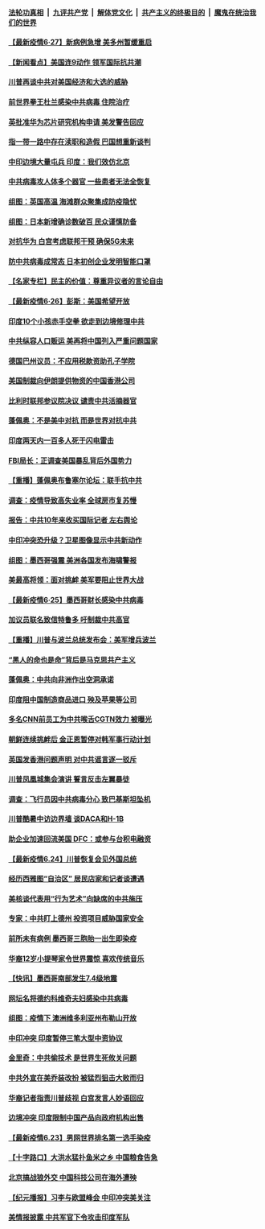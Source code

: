 

####  [法轮功真相](../../../../basic/blob/master/README.md?t=06271302) &nbsp;|&nbsp; [九评共产党](../../../../9ping.md/blob/master/README.md?t=06271302) &nbsp;|&nbsp; [解体党文化](../../../../jtdwh.md/blob/master/README.md?t=06271302)  &nbsp;|&nbsp; [共产主义的终极目的](../../../../gczydzjmd.md/blob/master/README.md?t=06271302) &nbsp;|&nbsp; [魔鬼在统治我们的世界](../../../../mgztzwmdsj.md/blob/master/README.md?t=06271302) 

#### [【最新疫情6·27】新病例急增 美多州暂缓重启](../pages/nsc418/n12215389.md?t=06271302) 

#### [【新闻看点】美国连9动作 领军国际抗共潮](../pages/nsc418/n12215121.md?t=06271302) 

#### [川普再谈中共对美国经济和大选的威胁](../pages/nsc418/n12214917.md?t=06271302) 

#### [前世界拳王杜兰感染中共病毒 住院治疗](../pages/nsc418/n12214771.md?t=06271302) 

#### [英批准华为芯片研究机构申请 美发警告回应](../pages/nsc418/n12214643.md?t=06271302) 

#### [指一带一路中存在渎职和造假 巴国想重新谈判](../pages/nsc418/n12214599.md?t=06271302) 

#### [中印边境大量屯兵 印度：我们效仿北京](../pages/nsc418/n12214491.md?t=06271302) 

#### [中共病毒攻人体多个器官 一些患者无法全恢复](../pages/nsc418/n12214393.md?t=06271302) 

#### [组图：英国高温 海滩群众聚集成防疫隐忧](../pages/nsc418/n12213831.md?t=06271302) 

#### [组图：日本新增确诊数破百 民众谨慎防备](../pages/nsc418/n12214024.md?t=06271302) 

#### [对抗华为 白宫考虑联邦干预 确保5G未来](../pages/nsc418/n12214112.md?t=06271302) 

#### [防中共病毒成常态 日本初创企业发明智能口罩](../pages/nsc418/n12214107.md?t=06271302) 

#### [【名家专栏】民主的价值：尊重异议者的言论自由](../pages/nsc418/n12204163.md?t=06271302) 

#### [【最新疫情6·26】彭斯：美国希望开放](../pages/nsc418/n12213008.md?t=06271302) 

#### [印度10个小孩赤手空拳 欲走到边境修理中共](../pages/nsc418/n12213595.md?t=06271302) 

#### [中共纵容人口贩运 美再将中国列入严重问题国家](../pages/nsc418/n12213491.md?t=06271302) 

#### [德国巴州议员：不应用税款资助孔子学院](../pages/nsc418/n12213025.md?t=06271302) 

#### [美国制裁向伊朗提供物资的中国香港公司](../pages/nsc418/n12212790.md?t=06271302) 

#### [比利时联邦参议院决议 谴责中共活摘器官](../pages/nsc418/n12212777.md?t=06271302) 

#### [蓬佩奥：不是美中对抗 而是世界对抗中共](../pages/nsc418/n12212375.md?t=06271302) 

#### [印度两天内一百多人死于闪电雷击](../pages/nsc418/n12212509.md?t=06271302) 

#### [FBI局长：正调查美国暴乱背后外国势力](../pages/nsc418/n12212191.md?t=06271302) 

#### [【重播】蓬佩奥布鲁塞尔论坛：联手抗中共](../pages/nsc418/n12211937.md?t=06271302) 

#### [调查：疫情导致高失业率 全球房市复苏慢](../pages/nsc418/n12211645.md?t=06271302) 

#### [报告：中共10年来收买国际记者 左右舆论](../pages/nsc418/n12211954.md?t=06271302) 

#### [中印冲突恐升级？卫星图像显示中共新动作](../pages/nsc418/n12211793.md?t=06271302) 

#### [组图：墨西哥强震 美洲各国发布海啸警报](../pages/nsc418/n12208966.md?t=06271302) 

#### [美最高将领：面对挑衅 美军要阻止世界大战](../pages/nsc418/n12211458.md?t=06271302) 

#### [【最新疫情6·25】墨西哥财长感染中共病毒](../pages/nsc418/n12210649.md?t=06271302) 

#### [加议员联名致信特鲁多 吁制裁中共高官](../pages/nsc418/n12211291.md?t=06271302) 

#### [【重播】川普与波兰总统发布会：美军增兵波兰](../pages/nsc418/n12209733.md?t=06271302) 

#### [“黑人的命也是命”背后是马克思共产主义](../pages/nsc418/n12210133.md?t=06271302) 

#### [蓬佩奥：中共向非洲作出空洞承诺](../pages/nsc418/n12210177.md?t=06271302) 

#### [印度阻中国制造商品进口 殃及苹果等公司](../pages/nsc418/n12210101.md?t=06271302) 

#### [多名CNN前员工为中共喉舌CGTN效力 被曝光](../pages/nsc418/n12209805.md?t=06271302) 

#### [朝鲜连续挑衅后 金正恩暂停对韩军事行动计划](../pages/nsc418/n12209751.md?t=06271302) 

#### [英国发香港问题声明 对中共谣言逐一驳斥](../pages/nsc418/n12209623.md?t=06271302) 

#### [川普凤凰城集会演讲 誓言反击左翼暴徒](../pages/nsc418/n12209582.md?t=06271302) 

#### [调查：飞行员因中共病毒分心 致巴基斯坦坠机](../pages/nsc418/n12209346.md?t=06271302) 

#### [川普酷暑中访边界墙 谈DACA和H-1B](../pages/nsc418/n12209551.md?t=06271302) 

#### [助企业加速回流美国 DFC：或参与台积电融资](../pages/nsc418/n12209064.md?t=06271302) 

#### [【最新疫情6.24】川普恢复会见外国总统](../pages/nsc418/n12207866.md?t=06271302) 

#### [经历西雅图“自治区” 居民店家和记者谈遭遇](../pages/nsc418/n12208062.md?t=06271302) 

#### [美核谈代表用“行为艺术”向缺席的中共施压](../pages/nsc418/n12207347.md?t=06271302) 

#### [专家：中共盯上德州 投资项目威胁国家安全](../pages/nsc418/n12207441.md?t=06271302) 

#### [前所未有病例 墨西哥三胞胎一出生即染疫](../pages/nsc418/n12207459.md?t=06271302) 

#### [华裔12岁小提琴家令世界震惊 喜欢传统音乐](../pages/nsc418/n12207095.md?t=06271302) 

#### [【快讯】墨西哥南部发生7.4级地震](../pages/nsc418/n12207367.md?t=06271302) 

#### [网坛名将德约科维奇夫妇感染中共病毒](../pages/nsc418/n12207201.md?t=06271302) 

#### [组图：疫情下 澳洲维多利亚州布勒山开放](../pages/nsc418/n12206541.md?t=06271302) 

#### [中印冲突 印度暂停三笔大型中资协议](../pages/nsc418/n12207208.md?t=06271302) 

#### [金里奇：中共偷技术 是世界生死攸关问题](../pages/nsc418/n12207082.md?t=06271302) 

#### [中共外宣在美乔装改扮 被猛烈狙击大败而归](../pages/nsc418/n12207048.md?t=06271302) 

#### [华裔记者指责川普歧视 白宫发言人妙语回应](../pages/nsc418/n12206915.md?t=06271302) 

#### [边境冲突 印度限制中国产品向政府机构出售](../pages/nsc418/n12206708.md?t=06271302) 

#### [【最新疫情6.23】男网世界排名第一选手染疫](../pages/nsc418/n12205436.md?t=06271302) 

#### [【十字路口】大洪水猛扑鱼米之乡 中国粮食告急](../pages/nsc418/n12205567.md?t=06271302) 

#### [北京搞战狼外交 中国科技公司在海外遭殃](../pages/nsc418/n12204846.md?t=06271302) 

#### [【纪元播报】习李与欧盟峰会 中印冲突美关注](../pages/nsc418/n12205264.md?t=06271302) 

#### [美情报披露 中共军官下令攻击印度军队](../pages/nsc418/n12205206.md?t=06271302) 

